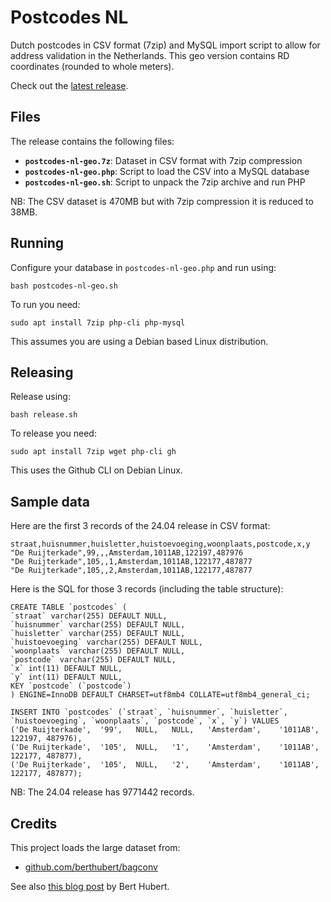 # Postcodes NL

Dutch postcodes in CSV format (7zip) and MySQL import script to allow for address validation in the Netherlands. This geo version contains RD coordinates (rounded to whole meters).

Check out the [latest release](https://github.com/mevdschee/postcodes-nl-geo/releases).

## Files

The release contains the following files:

- **`postcodes-nl-geo.7z`**: Dataset in CSV format with 7zip compression
- **`postcodes-nl-geo.php`**: Script to load the CSV into a MySQL database
- **`postcodes-nl-geo.sh`**: Script to unpack the 7zip archive and run PHP

NB: The CSV dataset is 470MB but with 7zip compression it is reduced to 38MB.

## Running

Configure your database in `postcodes-nl-geo.php` and run using:

    bash postcodes-nl-geo.sh

To run you need:

    sudo apt install 7zip php-cli php-mysql

This assumes you are using a Debian based Linux distribution.

## Releasing

Release using:

    bash release.sh

To release you need:

    sudo apt install 7zip wget php-cli gh

This uses the Github CLI on Debian Linux.

## Sample data

Here are the first 3 records of the 24.04 release in CSV format:

    straat,huisnummer,huisletter,huistoevoeging,woonplaats,postcode,x,y
    "De Ruijterkade",99,,,Amsterdam,1011AB,122197,487976
    "De Ruijterkade",105,,1,Amsterdam,1011AB,122177,487877
    "De Ruijterkade",105,,2,Amsterdam,1011AB,122177,487877

Here is the SQL for those 3 records (including the table structure):

    CREATE TABLE `postcodes` (
    `straat` varchar(255) DEFAULT NULL,
    `huisnummer` varchar(255) DEFAULT NULL,
    `huisletter` varchar(255) DEFAULT NULL,
    `huistoevoeging` varchar(255) DEFAULT NULL,
    `woonplaats` varchar(255) DEFAULT NULL,
    `postcode` varchar(255) DEFAULT NULL,
    `x` int(11) DEFAULT NULL,
    `y` int(11) DEFAULT NULL,
    KEY `postcode` (`postcode`)
    ) ENGINE=InnoDB DEFAULT CHARSET=utf8mb4 COLLATE=utf8mb4_general_ci;
    
    INSERT INTO `postcodes` (`straat`, `huisnummer`, `huisletter`, `huistoevoeging`, `woonplaats`, `postcode`, `x`, `y`) VALUES
    ('De Ruijterkade',	'99',	NULL,	NULL,	'Amsterdam',	'1011AB',	122197,	487976),
    ('De Ruijterkade',	'105',	NULL,	'1',	'Amsterdam',	'1011AB',	122177,	487877),
    ('De Ruijterkade',	'105',	NULL,	'2',	'Amsterdam',	'1011AB',	122177,	487877);

NB: The 24.04 release has 9771442 records.

## Credits

This project loads the large dataset from:

- [github.com/berthubert/bagconv](https://github.com/berthubert/bagconv)

See also [this blog post](https://berthub.eu/articles/posts/dutch-postcode-and-building-database/) by Bert Hubert.
